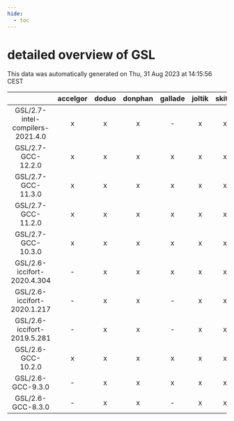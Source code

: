 ```yaml
---
hide:
  - toc
---
```


detailed overview of GSL
========================


This data was automatically generated on Thu, 31 Aug 2023 at 14:15:56 CEST  

| |accelgor|doduo|donphan|gallade|joltik|skitty|swalot|victini|
| :---: | :---: | :---: | :---: | :---: | :---: | :---: | :---: | :---: |
|GSL/2.7-intel-compilers-2021.4.0|x|x|x|-|x|x|x|x|
|GSL/2.7-GCC-12.2.0|x|x|x|x|x|x|x|x|
|GSL/2.7-GCC-11.3.0|x|x|x|x|x|x|x|x|
|GSL/2.7-GCC-11.2.0|x|x|x|x|x|x|x|x|
|GSL/2.7-GCC-10.3.0|x|x|x|x|x|x|x|x|
|GSL/2.6-iccifort-2020.4.304|-|x|x|x|x|x|x|x|
|GSL/2.6-iccifort-2020.1.217|-|x|x|-|x|x|x|x|
|GSL/2.6-iccifort-2019.5.281|-|x|x|-|x|x|x|x|
|GSL/2.6-GCC-10.2.0|x|x|x|x|x|x|x|x|
|GSL/2.6-GCC-9.3.0|-|x|x|x|x|x|x|x|
|GSL/2.6-GCC-8.3.0|-|x|x|-|x|x|x|x|
